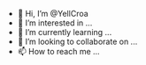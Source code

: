 - 👋 Hi, I’m @YellCroa
- 👀 I’m interested in ...
- 🌱 I’m currently learning ...
- 💞️ I’m looking to collaborate on ...
- 📫 How to reach me ...

<!---
YellCroa/YellCroa is a ✨ special ✨ repository because its `README.md` (this file) appears on your GitHub profile.
You can click the Preview link to take a look at your changes.
--->
